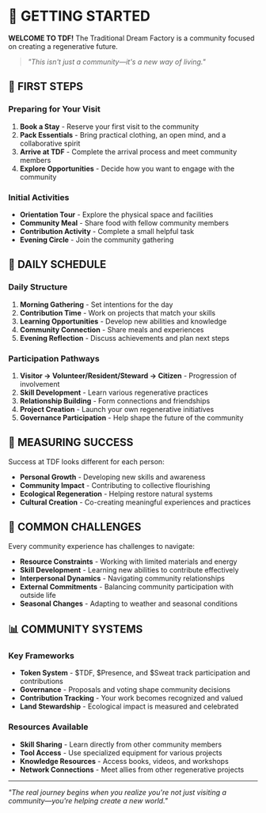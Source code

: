 # 🌱 GETTING STARTED

**WELCOME TO TDF!** The Traditional Dream Factory is a community focused on creating a regenerative future.

> *"This isn't just a community—it's a new way of living."*

## 🧭 FIRST STEPS

### Preparing for Your Visit
1. **Book a Stay** - Reserve your first visit to the community
2. **Pack Essentials** - Bring practical clothing, an open mind, and a collaborative spirit
3. **Arrive at TDF** - Complete the arrival process and meet community members
4. **Explore Opportunities** - Decide how you want to engage with the community

### Initial Activities
- **Orientation Tour** - Explore the physical space and facilities
- **Community Meal** - Share food with fellow community members
- **Contribution Activity** - Complete a small helpful task
- **Evening Circle** - Join the community gathering

## 🔄 DAILY SCHEDULE

### Daily Structure
1. **Morning Gathering** - Set intentions for the day
2. **Contribution Time** - Work on projects that match your skills
3. **Learning Opportunities** - Develop new abilities and knowledge
4. **Community Connection** - Share meals and experiences
5. **Evening Reflection** - Discuss achievements and plan next steps

### Participation Pathways
1. **Visitor → Volunteer/Resident/Steward → Citizen** - Progression of involvement
2. **Skill Development** - Learn various regenerative practices
3. **Relationship Building** - Form connections and friendships
4. **Project Creation** - Launch your own regenerative initiatives
5. **Governance Participation** - Help shape the future of the community

## 🌟 MEASURING SUCCESS

Success at TDF looks different for each person:

- **Personal Growth** - Developing new skills and awareness
- **Community Impact** - Contributing to collective flourishing
- **Ecological Regeneration** - Helping restore natural systems
- **Cultural Creation** - Co-creating meaningful experiences and practices

## 🌿 COMMON CHALLENGES

Every community experience has challenges to navigate:

- **Resource Constraints** - Working with limited materials and energy
- **Skill Development** - Learning new abilities to contribute effectively
- **Interpersonal Dynamics** - Navigating community relationships
- **External Commitments** - Balancing community participation with outside life
- **Seasonal Changes** - Adapting to weather and seasonal conditions

## 📊 COMMUNITY SYSTEMS

### Key Frameworks
- **Token System** - $TDF, $Presence, and $Sweat track participation and contributions
- **Governance** - Proposals and voting shape community decisions
- **Contribution Tracking** - Your work becomes recognized and valued
- **Land Stewardship** - Ecological impact is measured and celebrated

### Resources Available
- **Skill Sharing** - Learn directly from other community members
- **Tool Access** - Use specialized equipment for various projects
- **Knowledge Resources** - Access books, videos, and workshops
- **Network Connections** - Meet allies from other regenerative projects

---

*"The real journey begins when you realize you're not just visiting a community—you're helping create a new world."*
